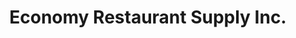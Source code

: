 ---
title: "Economy Restaurant Supply Inc."
url: /tucson/economy-restaurant-supply-inc/
shop: convenience
---